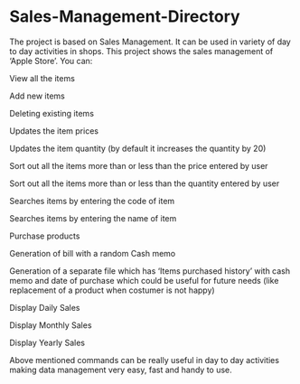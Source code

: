 # Sales-Management-Directory

The project is based on Sales Management. It can be used in variety of day to day activities in shops. This project shows the sales management of ‘Apple Store’. You can:

View all the items

Add new items

Deleting existing items

Updates the item prices 

Updates the item quantity (by default it increases the quantity by 20)

Sort out all the items more than or less than the price entered by user 

Sort out all the items more than or less than the quantity entered by user 

Searches items by entering the code of item 

Searches items by entering the name of item 

Purchase products 

Generation of bill with a random Cash memo 

Generation of a separate file which has ‘Items purchased history’ with cash memo and date of purchase which could be useful for future needs (like replacement of a product when costumer is not happy) 

Display Daily Sales 

Display Monthly Sales 

Display Yearly Sales

Above mentioned commands can be really useful in day to day activities making data management very easy, fast and handy to use.
